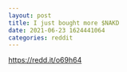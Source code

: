 ```yaml
--- 
layout: post 
title: I just bought more $NAKD 
date: 2021-06-23 1624441064 
categories: reddit 
--- 
```

https://redd.it/o69h64